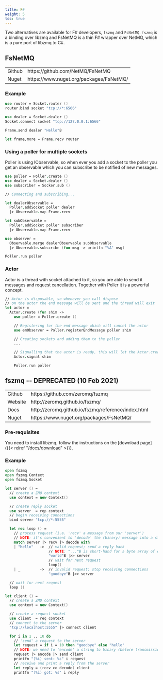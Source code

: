 ```yaml
---
title: F#
weight: 5
toc: true
---
```


Two alternatives are available for F# developers, `fszmq` and `FsNetMQ`. `fszmq` is a binding over libzmq and FsNetMQ is a thin F# wrapper over NetMQ, which is a pure port of libzmq to C#.


## FsNetMQ

<table>
<tr><td>Github</td><td>https://github.com/NetMQ/FsNetMQ</td></tr>
<tr><td>Nuget</td><td>https://www.nuget.org/packages/FsNetMQ/</td></tr>
</table>

### Example

```fsharp
use router = Socket.router ()
router.bind socket "tcp://*:6566"

use dealer = Socket.dealer ()
Socket.connect socket "tcp://127.0.0.1:6566"

Frame.send dealer "Hello"B

let frame,more = Frame.recv router
```

### Using a poller for multiple sockets

Poller is using IObservable, so when ever you add a socket to the poller you get an observable which you can subscribe to be notified of new messages.

```fsharp
use poller = Poller.create ()
use dealer = Socket.dealer ()
use subscriber = Socker.sub ()

// Connecting and subscribing...

let dealerObservable =
  Poller.addSocket poller dealer
  |> Observable.map Frame.recv

let subObservable =
  Poller.addSocket poller subscriber
  |> Observable.map Frame.recv

use observer =
  Observable.merge dealerObservable subObservable
  |> Observable.subscribe (fun msg -> printfn "%A" msg)

Poller.run poller
```

### Actor
Actor is a thread with socket attached to it, so you are able to send it messages and request cancellation. Together with Poller it is a powerful concept.

```fsharp
// Actor is disposable, so whenever you call dispose
// on the actor the end message will be sent and the thread will exit
let actor =
  Actor.create (fun shim ->
    use poller = Poller.create ()

    // Registering for the end message which will cancel the actor
    use emObserver = Poller.registerEndMessage poller shim

    // Creating sockets and adding them to the poller
    ...

    // Signalling that the actor is ready, this will let the Actor.create function to return
    Actor.signal shim

    Poller.run poller
```

## fszmq -- **DEPRECATED (10 Feb 2021)**

<table>
<tr><td>Github</td><td>https://github.com/zeromq/fszmq</td></tr>
<tr><td>Website</td><td>http://zeromq.github.io/fszmq/</td></tr>
<tr><td>Docs</td><td>http://zeromq.github.io/fszmq/reference/index.html</td></tr>
<tr><td>Nuget</td><td>https://www.nuget.org/packages/FsNetMQ/</td></tr>
</table>

### Pre-requisites

You need to install libzmq, follow the instructions on the [download page]({{< relref "/docs/download" >}}).

### Example

```fsharp
open fszmq
open fszmq.Context
open fszmq.Socket

let server () =
  // create a ZMQ context
  use context = new Context()

  // create reply socket
  use server  = rep context
  // begin receiving connections
  bind server "tcp://*:5555"

  let rec loop () =
    // process request (i.e. 'recv' a message from our 'server')
    // NOTE: it's convenient to 'decode' the (binary) message into a string
    match server |> recv |> decode with
    | "hello"   ->  // valid request; send a reply back
                    // NOTE: "..."B is short-hand for a byte array of ASCII-encoded chars
                    "world"B |>> server
                    // wait for next request
                    loop()
    | _         ->  // invalid request; stop receiving connections
                    "goodbye"B |>> server

  // wait for next request
  loop ()

let client () =
  // create a ZMQ context
  use context = new Context()

  // create a request socket
  use client  = req context
  // connect to the server
  "tcp://localhost:5555" |> connect client

  for i in 1 .. 10 do
    // 'send' a request to the server
    let request = if i = 10 then "goodbye" else "hello"
    // NOTE: we need to 'encode' a string to binary (before transmission)
    request |> encode |> send client
    printfn "(%i) sent: %s" i request
    // receive and print a reply from the server
    let reply = (recv >> decode) client
    printfn "(%i) got: %s" i reply
```
